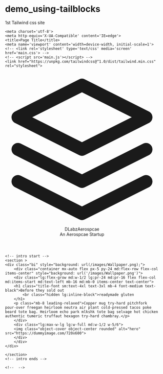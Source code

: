 # demo_using-tailblocks
1st Tailwind css site


<!DOCTYPE html>
<html>

    <meta charset='utf-8'>
    <meta http-equiv='X-UA-Compatible' content='IE=edge'>
    <title>Page Title</title>
    <meta name='viewport' content='width=device-width, initial-scale=1'>
    <!-- <link rel='stylesheet' type='text/css' media='screen' href='main.css'> -->
    <!-- <script src='main.js'></script> -->
    <link href="https://unpkg.com/tailwindcss@^1.0/dist/tailwind.min.css" rel="stylesheet">

</header>
<body>
    <!-- header start -->
    <header class="text-gray-500 bg-gray-900 body-font">
        <div class="container mx-auto flex flex-wrap p-5 flex-col md:flex-row items-center">
          <a class="flex title-font font-medium items-center text-white mb-4 md:mb-0">
            <svg xmlns="http://www.w3.org/2000/svg" fill="none" stroke="currentColor" stroke-linecap="round" stroke-linejoin="round" stroke-width="2" class="w-10 h-10 text-white p-2 bg-indigo-500 rounded-full" viewBox="0 0 24 24">
              <path d="M12 2L2 7l10 5 10-5-10-5zM2 17l10 5 10-5M2 12l10 5 10-5"></path>
            </svg>
            <span class="ml-3 text-xl">DLabzAerospcae</span>
          </a>
          <nav class="md:ml-auto flex flex-wrap items-center text-base justify-center">
            <a class="mr-5 hover:text-white">An Aerospcae Startup</a>
          </nav>
        </div>
      </header>
    <!-- header end -->

    <!-- intro start -->
    <section >
    <div class="bi" style="background: url(/images/Wallpaper.png);">    
        <div class="container mx-auto flex px-5 py-24 md:flex-row flex-col items-center" style="background: url('/images/Wallpaper.png')">
        <div class="lg:flex-grow md:w-1/2 lg:pr-24 md:pr-16 flex flex-col md:items-start md:text-left mb-16 md:mb-0 items-center text-center">
        <h1 class="title-font sm:text-4xl text-3xl mb-4 font-medium text-black">Before they sold out
            <br class="hidden lg:inline-block">readymade gluten
        </h1>
        <p class="mb-8 leading-relaxed">Copper mug try-hard pitchfork pour-over freegan heirloom neutra air plant cold-pressed tacos poke beard tote bag. Heirloom echo park mlkshk tote bag selvage hot chicken authentic tumeric truffaut hexagon try-hard chambray.</p>
        </div>
        <div class="lg:max-w-lg lg:w-full md:w-1/2 w-5/6">
        <img class="object-cover object-center rounded" alt="hero" src="https://dummyimage.com/720x600">
        </div>
        </div>
    </div>

    </section>
    <!-- intro ends -->

    <!--  -->
</body>
</html>
